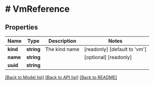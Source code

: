 # # VmReference

## Properties

Name | Type | Description | Notes
------------ | ------------- | ------------- | -------------
**kind** | **string** | The kind name | [readonly] [default to 'vm']
**name** | **string** |  | [optional] [readonly]
**uuid** | **string** |  |

[[Back to Model list]](../../README.md#models) [[Back to API list]](../../README.md#endpoints) [[Back to README]](../../README.md)
